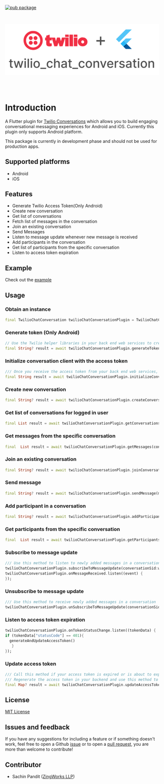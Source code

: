 [![pub package](https://img.shields.io/pub/v/twilio_chat_conversation.svg)](https://pub.dartlang.org/packages/twilio_chat_conversation)

<br>
<p align="center">
<img alt="twilio_chat_conversation" src="https://github.com/Zingworks-Sachin/twilio_chat_conversation/blob/main/assets/images/twilio%2Bflutter.png?raw=true" />
</p>
<br><br>

# Introduction

A Flutter plugin for [Twilio Conversations](https://www.twilio.com/docs/conversations) which allows you to build engaging conversational messaging experiences for Android and iOS.
Currently this plugin only supports Android platform.

This package is currently in development phase and should not be used for production apps.

## Supported platforms
- Android
- iOS

## Features
- Generate Twilio Access Token(Only Android)
- Create new conversation
- Get list of conversations
- Fetch list of messages in the conversation
- Join an existing conversation
- Send Messages
- Listen to message update whenever new message is received
- Add participants in the conversation
- Get list of participants from the specific conversation
- Listen to access token expiration

## Example
Check out the [example](https://github.com/Zingworks-Sachin/twilio_chat_conversation.git)

## Usage
### Obtain an instance
```dart
final TwilioChatConversation twilioChatConversationPlugin = TwilioChatConversation();
```

### Generate token (Only Android)
```dart
// Use the Twilio helper libraries in your back end web services to create access tokens for both Android and iOS platform. However you can use this method to generate access token for Android.
final String? result = await twilioChatConversationPlugin.generateToken(accountSid:credentials['accountSid'],apiKey:credentials['apiKey'],apiSecret:credentials['apiSecret'],identity:credentials['identity'],serviceSid: credentials['serviceSid']);
```

### Initialize conversation client with the access token
```dart
/// Once you receive the access token from your back end web services, pass it to this method to authenticate the twilio user
final String result = await twilioChatConversationPlugin.initializeConversationClient(accessToken: accessToken);
```

### Create new conversation
```dart
final String? result = await twilioChatConversationPlugin.createConversation(conversationName:conversationName, identity: identity);
```

### Get list of conversations for logged in user
```dart
final List result = await twilioChatConversationPlugin.getConversations() ?? [];
```

### Get messages from the specific conversation
```dart
final  List result = await twilioChatConversationPlugin.getMessages(conversationId: conversationId) ?? [];
```

### Join an existing conversation
```dart
final String? result = await twilioChatConversationPlugin.joinConversation(conversationId:conversationId);
```

### Send message
```dart
final String? result = await twilioChatConversationPlugin.sendMessage(message:enteredMessage,conversationId:conversationId);
```

### Add participant in a conversation
```dart
final String? result = await twilioChatConversationPlugin.addParticipant(participantName:participantName,conversationId:conversationId);
```

### Get participants from the specific conversation
```dart
final  List result = await twilioChatConversationPlugin.getParticipants(conversationId: conversationId) ?? [];
```

### Subscribe to message update
```dart
/// Use this method to listen to newly added messages in a conversation
twilioChatConversationPlugin.subscribeToMessageUpdate(conversationSid:widget.conversationSid);
twilioChatConversationPlugin.onMessageReceived.listen((event) {
});
```

### Unsubscribe to message update
```dart
/// Use this method to receive newly added messages in a conversation
twilioChatConversationPlugin.unSubscribeToMessageUpdate(conversationSid: widget.conversationSid);
```

### Listen to access token expiration
```dart
twilioChatConversationPlugin.onTokenStatusChange.listen((tokenData) {
if (tokenData["statusCode"] == 401){
  generateAndUpdateAccessToken()
   }
});
```
### Update access token
```dart
/// Call this method if your access token is expired or is about to expire.
/// Regenerate the access token in your backend and use this method to update the token.
final Map? result = await twilioChatConversationPlugin.updateAccessToken(accessToken:accessToken);
```

## License
[MIT License](https://github.com/Zingworks-Sachin/twilio_chat_conversation/blob/main/LICENSE)

## Issues and feedback
If you have any suggestions for including a feature or if something doesn't work, feel free to open a Github [issue](https://github.com/Zingworks-Sachin/twilio_chat_conversation/issues) or to open a [pull request](https://github.com/Zingworks-Sachin/twilio_chat_conversation/pulls), you are more than welcome to contribute!

## Contributor
- Sachin Pandit ([ZingWorks LLP](https://zingworks.in/))
